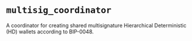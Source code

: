 # `multisig_coordinator`
A coordinator for creating shared multisignature Hierarchical Deterministic (HD) 
wallets according to BIP-0048.
